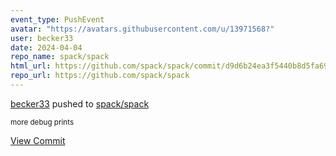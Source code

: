 ```yaml
---
event_type: PushEvent
avatar: "https://avatars.githubusercontent.com/u/13971568?"
user: becker33
date: 2024-04-04
repo_name: spack/spack
html_url: https://github.com/spack/spack/commit/d9d6b24ea3f5440b8d5fa699a1db9b2a39322507
repo_url: https://github.com/spack/spack
---
```


<a href='https://github.com/becker33' target='_blank'>becker33</a> pushed to <a href='https://github.com/spack/spack' target='_blank'>spack/spack</a>

<small>more debug prints</small>

<a href='https://github.com/spack/spack/commit/d9d6b24ea3f5440b8d5fa699a1db9b2a39322507' target='_blank'>View Commit</a>